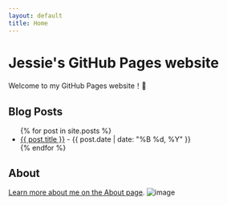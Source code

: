 ```yaml
---
layout: default
title: Home
---
```


# Jessie's GitHub Pages website

Welcome to my GitHub Pages website！🚀

## Blog Posts

<ul>
  {% for post in site.posts %}
    <li>
      <a href="{{ post.url | relative_url }}">{{ post.title }}</a> - 
      <span>{{ post.date | date: "%B %d, %Y" }}</span>
    </li>
  {% endfor %}
</ul>

## About

[Learn more about me on the About page](about.html).
![image](https://github.com/user-attachments/assets/cee35a5e-162c-4482-8ebf-b071c4b606ef)

